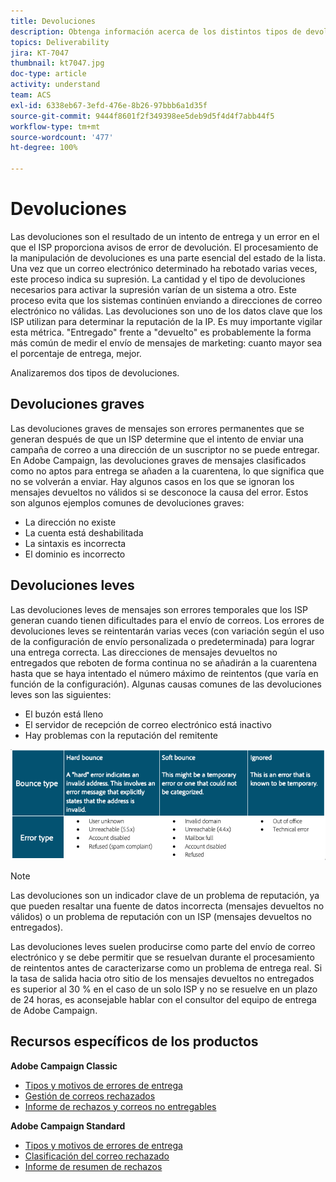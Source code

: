 ```yaml
---
title: Devoluciones
description: Obtenga información acerca de los distintos tipos de devoluciones.
topics: Deliverability
jira: KT-7047
thumbnail: kt7047.jpg
doc-type: article
activity: understand
team: ACS
exl-id: 6338eb67-3efd-476e-8b26-97bbb6a1d35f
source-git-commit: 9444f8601f2f349398ee5deb9d5f4d4f7abb44f5
workflow-type: tm+mt
source-wordcount: '477'
ht-degree: 100%

---
```


# Devoluciones

Las devoluciones son el resultado de un intento de entrega y un error en el que el ISP proporciona avisos de error de devolución. El procesamiento de la manipulación de devoluciones es una parte esencial del estado de la lista. Una vez que un correo electrónico determinado ha rebotado varias veces, este proceso indica su supresión. La cantidad y el tipo de devoluciones necesarios para activar la supresión varían de un sistema a otro. Este proceso evita que los sistemas continúen enviando a direcciones de correo electrónico no válidas. Las devoluciones son uno de los datos clave que los ISP utilizan para determinar la reputación de la IP. Es muy importante vigilar esta métrica. &quot;Entregado&quot; frente a &quot;devuelto&quot; es probablemente la forma más común de medir el envío de mensajes de marketing: cuanto mayor sea el porcentaje de entrega, mejor.

Analizaremos dos tipos de devoluciones.

## Devoluciones graves

Las devoluciones graves de mensajes son errores permanentes que se generan después de que un ISP determine que el intento de enviar una campaña de correo a una dirección de un suscriptor no se puede entregar. En Adobe Campaign, las devoluciones graves de mensajes clasificados como no aptos para entrega se añaden a la cuarentena, lo que significa que no se volverán a enviar. Hay algunos casos en los que se ignoran los mensajes devueltos no válidos si se desconoce la causa del error.
Estos son algunos ejemplos comunes de devoluciones graves:

* La dirección no existe
* La cuenta está deshabilitada
* La sintaxis es incorrecta
* El dominio es incorrecto

## Devoluciones leves

Las devoluciones leves de mensajes son errores temporales que los ISP generan cuando tienen dificultades para el envío de correos. Los errores de devoluciones leves se reintentarán varias veces (con variación según el uso de la configuración de envío personalizada o predeterminada) para lograr una entrega correcta. Las direcciones de mensajes devueltos no entregados que reboten de forma continua no se añadirán a la cuarentena hasta que se haya intentado el número máximo de reintentos (que varía en función de la configuración). Algunas causas comunes de las devoluciones leves son las siguientes:

* El buzón está lleno
* El servidor de recepción de correo electrónico está inactivo
* Hay problemas con la reputación del remitente

![Tipos de devolución](../assets/bounce-types.png)

>[!NOTE]
>
>Las devoluciones son un indicador clave de un problema de reputación, ya que pueden resaltar una fuente de datos incorrecta (mensajes devueltos no válidos) o un problema de reputación con un ISP (mensajes devueltos no entregados).
>
>Las devoluciones leves suelen producirse como parte del envío de correo electrónico y se debe permitir que se resuelvan durante el procesamiento de reintentos antes de caracterizarse como un problema de entrega real. Si la tasa de salida hacia otro sitio de los mensajes devueltos no entregados es superior al 30 % en el caso de un solo ISP y no se resuelve en un plazo de 24 horas, es aconsejable hablar con el consultor del equipo de entrega de Adobe Campaign.

## Recursos específicos de los productos

**Adobe Campaign Classic**

* [Tipos y motivos de errores de entrega](https://experienceleague.adobe.com/docs/campaign-classic/using/sending-messages/monitoring-deliveries/understanding-delivery-failures.html?lang=es#delivery-failure-types-and-reasons)
* [Gestión de correos rechazados](https://experienceleague.adobe.com/docs/campaign-classic/using/sending-messages/monitoring-deliveries/understanding-delivery-failures.html?lang=es#bounce-mail-management)
* [Informe de rechazos y correos no entregables](https://experienceleague.adobe.com/docs/campaign-classic/using/reporting/reports-on-deliveries/global-reports.html?lang=es#non-deliverables-and-bounces)

**Adobe Campaign Standard**

* [Tipos y motivos de errores de entrega](https://experienceleague.adobe.com/docs/campaign-standard/using/testing-and-sending/monitoring-messages/understanding-delivery-failures.html?lang=es#delivery-failure-types-and-reasons)
* [Clasificación del correo rechazado](https://experienceleague.adobe.com/docs/campaign-standard/using/testing-and-sending/monitoring-messages/understanding-delivery-failures.html?lang=es#bounce-mail-qualification)
* [Informe de resumen de rechazos](https://experienceleague.adobe.com/docs/campaign-standard/using/reporting/list-of-reports/bounce-summary.html?lang=es#reporting)
